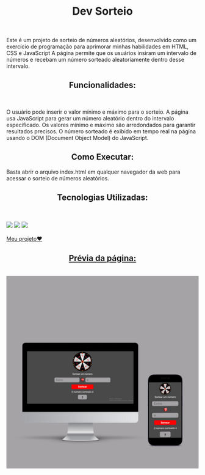 
<h1 align="center">Dev Sorteio</h1>
<br>

Este é um projeto de sorteio de números aleatórios, desenvolvido como um exercício de programação para aprimorar minhas habilidades em HTML, CSS e JavaScript A página permite que os usuários insiram um intervalo de números e recebam um número sorteado aleatoriamente dentro desse intervalo.
<br>

<h2 align="center">Funcionalidades:</h2>
<br>

O usuário pode inserir o valor mínimo e máximo para o sorteio.
A página usa JavaScript para gerar um número aleatório dentro do intervalo especificado.
Os valores mínimo e máximo são arredondados para garantir resultados precisos.
O número sorteado é exibido em tempo real na página usando o DOM (Document Object Model) do JavaScript.
<br>

<h2 align="center">Como Executar:</h2>
Basta abrir o arquivo index.html em qualquer navegador da web para acessar o sorteio de números aleatórios.

<h2 align="center">Tecnologias Utilizadas:</h2>
<br>
<br>
<img src="https://img.shields.io/badge/HTML-239120?style=for-the-badge&logo=html5&logoColor=white">

<img src="https://img.shields.io/badge/CSS-239120?&style=for-the-badge&logo=css3&logoColor=white">

<img src="https://img.shields.io/badge/JavaScript-F7DF1E?style=for-the-badge&logo=javascript&logoColor=black">
<br>
<br>
<a href="https://dev-sorteio.netlify.app/">Meu projeto❤️

<h2 align="center">Prévia da página:</h2>
<br>
<img src="https://github.com/Lucileide-Elpidio/Dev-Sorteio/blob/main/assets/mockup.png?raw=">













